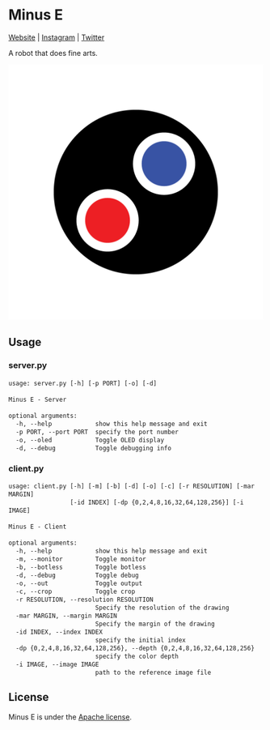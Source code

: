 # Minus E
[Website](https://minusetheartbot.github.io) | [Instagram](https://www.instagram.com/minusetheartbot/) | [Twitter](https://twitter.com/minusetheartbot)

A robot that does fine arts.

![logo](./media/logo.png)

## Usage

### server.py

```
usage: server.py [-h] [-p PORT] [-o] [-d]

Minus E - Server

optional arguments:
  -h, --help            show this help message and exit
  -p PORT, --port PORT  specify the port number
  -o, --oled            Toggle OLED display
  -d, --debug           Toggle debugging info
```

### client.py

```
usage: client.py [-h] [-m] [-b] [-d] [-o] [-c] [-r RESOLUTION] [-mar MARGIN]
                 [-id INDEX] [-dp {0,2,4,8,16,32,64,128,256}] [-i IMAGE]

Minus E - Client

optional arguments:
  -h, --help            show this help message and exit
  -m, --monitor         Toggle monitor
  -b, --botless         Toggle botless
  -d, --debug           Toggle debug
  -o, --out             Toggle output
  -c, --crop            Toggle crop
  -r RESOLUTION, --resolution RESOLUTION
                        Specify the resolution of the drawing
  -mar MARGIN, --margin MARGIN
                        Specify the margin of the drawing
  -id INDEX, --index INDEX
                        specify the initial index
  -dp {0,2,4,8,16,32,64,128,256}, --depth {0,2,4,8,16,32,64,128,256}
                        specify the color depth
  -i IMAGE, --image IMAGE
                        path to the reference image file

```

## License
Minus E is under the [Apache license](./LICENSE).
